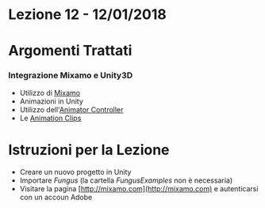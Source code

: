 # Lezione 12 - 12/01/2018

# Argomenti Trattati

### Integrazione Mixamo e Unity3D

* Utilizzo di [Mixamo](http://mixamo.com)
* Animazioni in Unity
* Utilizzo dell'[Animator Controller](https://docs.unity3d.com/Manual/class-AnimatorController.html)
* Le [Animation Clips](https://docs.unity3d.com/Manual/class-AnimationClip.html)

# Istruzioni per la Lezione

* Creare un nuovo progetto in Unity
* Importare _Fungus_ (la cartella _FungusExamples_ non è necessaria)
* Visitare la pagina [http://mixamo.com](http://mixamo.com) e autenticarsi con un accoun Adobe



